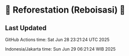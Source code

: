 
# 🌳 Reforestation (Reboisasi) 🌲

## Last Updated

GitHub Actions time: Sat Jun 28 23:21:24 UTC 2025

Indonesia/Jakarta time: Sun Jun 29 06:21:24 WIB 2025
